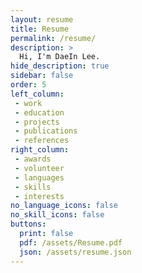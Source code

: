 ```yaml
---
layout: resume
title: Resume
permalink: /resume/
description: >
  Hi, I'm DaeIn Lee.
hide_description: true
sidebar: false
order: 5
left_column:
 - work
 - education
 - projects
 - publications
 - references
right_column:
 - awards
 - volunteer
 - languages
 - skills
 - interests
no_language_icons: false
no_skill_icons: false
buttons:
  print: false
  pdf: /assets/Resume.pdf
  json: /assets/resume.json
---
```


